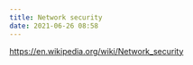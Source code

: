 ```yaml
---
title: Network security
date: 2021-06-26 08:58
---
```


https://en.wikipedia.org/wiki/Network_security

